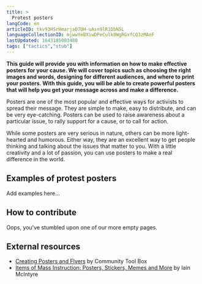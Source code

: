 ```yaml
---
title: >
  Protest posters
langCode: en
articleID: tkv93HSrHmarjaO7UH-uAsn9lR1DbN5L
languageCollectionID: mjwwYeBXiwDPeCulk0WgRGxfCQ3zMAnF
lastUpdated: 1643185003480
tags: ["tactics","stub"]
---
```


**This guide will provide you with information on how to make effective posters for your cause. We will cover topics such as choosing the right images and words, designing for different audiences, and where to print your posters. With this guide, you will be able to create powerful posters that will help you get your message across and make a difference.**

Posters are one of the most popular and effective ways for activists to spread their message. They are simple to make, easy to distribute, and can be very eye-catching. Posters can be used to raise awareness about a particular issue, to rally support for a cause, or to call for action.

While some posters are very serious in nature, others can be more light-hearted and humorous. Either way, they are an excellent way to get people thinking and talking about the issues that matter to you. With a little creativity and a lot of passion, you can use posters to make a real difference in the world.

## Examples of protest posters

Add examples here…

## How to contribute

Oops, you've stumbled upon one of our more empty pages.

## External resources

-   [Creating Posters and Flyers](https://ctb.ku.edu/en/community-tool-box-toc/promoting-interest-and-participation-initiatives/chapter-6-promoting-inter-43) by Community Tool Box
-   [Items of Mass Instruction: Posters, Stickers, Memes and More](https://commonslibrary.org/items-of-mass-instruction-posters-stickers-memes-and-more/) by Iain McIntyre